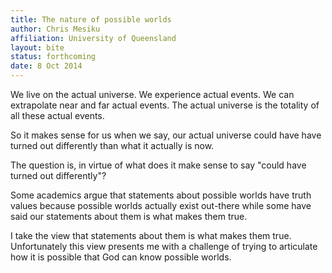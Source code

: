 ```yaml
---
title: The nature of possible worlds
author: Chris Mesiku
affiliation: University of Queensland
layout: bite
status: forthcoming
date: 8 Oct 2014
---
```


We live on the actual universe. We experience actual events. We can extrapolate near and far actual events. The actual universe is the totality of all these actual events.

So it makes sense for us when we say, our actual universe could have have turned out differently than what it actually is now.

The question is, in virtue of what does it make sense to say "could have turned out differently"?

Some academics argue that statements about possible worlds have truth values because possible worlds actually exist out-there while some have said our statements about them is what makes them true.

I take the view that statements about them is what makes them true. Unfortunately this view presents me with a challenge of trying to articulate how it is possible that God can know possible worlds.
